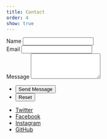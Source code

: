 ```yaml
---
title: Contact
order: 4
show: true
---
```


<form method="post" action="#">
    <div class="field half first">
        <label for="name">Name</label>
        <input type="text" name="name" id="name" />
    </div>
    <div class="field half">
        <label for="email">Email</label>
        <input type="text" name="email" id="email" />
    </div>
    <div class="field">
        <label for="message">Message</label>
        <textarea name="message" id="message" rows="4"></textarea>
    </div>
    <ul class="actions">
        <li><input type="submit" value="Send Message" class="special" /></li>
        <li><input type="reset" value="Reset" /></li>
    </ul>
</form>
<ul class="icons">
    <li><a href="#" class="icon fa-twitter"><span class="label">Twitter</span></a></li>
    <li><a href="#" class="icon fa-facebook"><span class="label">Facebook</span></a></li>
    <li><a href="#" class="icon fa-instagram"><span class="label">Instagram</span></a></li>
    <li><a href="#" class="icon fa-github"><span class="label">GitHub</span></a></li>
</ul>